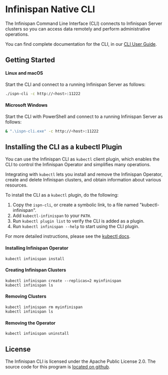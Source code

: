 # Infinispan Native CLI
The Infinispan Command Line Interface (CLI) connects to Infinispan Server clusters so you can access data remotely and perform administrative operations.

You can find complete documentation for the CLI, in our [CLI User Guide](https://infinispan.org/docs/stable/titles/cli/cli.html).

## Getting Started

#### Linux and macOS
Start the CLI and connect to a running Infinispan Server as follows:
```bash
./ispn-cli -c http://<host>:11222
```

####  Microsoft Windows
Start the CLI with PowerShell and connect to a running Infinispan Server as follows:
```bash
& ".\ispn-cli.exe" -c http://<host>:11222
```

## Installing the CLI as a kubectl Plugin
You can use the Infinispan CLI as `kubectl` client plugin, which enables the CLI to control the Infinispan Operator and simplifies many operations.

Integrating with `kubectl` lets you install and remove the Infinispan Operator, create and delete Infinispan clusters, and obtain information about various resources.

To install the CLI as a `kubectl` plugin, do the following:
1. Copy the `ispn-cli`, or create a symbolic link, to a file named "kubectl-infinispan".
2. Add `kubectl-infinispan` to your `PATH`.
3. Run `kubectl plugin list` to verify the CLI is added as a plugin.
4. Run `kubectl infinispan --help` to start using the CLI plugin.

For more detailed instructions, please see the [kubectl docs](https://kubernetes.io/docs/tasks/extend-kubectl/kubectl-plugins/#installing-kubectl-plugins).

#### Installing Infinispan Operator
```
kubectl infinispan install
```

#### Creating  Infinispan Clusters
```
kubectl infinispan create --replicas=2 myinfinispan
kubectl infinispan ls
```

#### Removing Clusters
```
kubectl infinispan rm myinfinispan
kubectl infinispan ls
```

#### Removing the Operator
```
kubectl infinispan uninstall
```

## License

The Infinispan CLI is licensed under the Apache Public License 2.0. The source code for this
program is [located on github](https://github.com/infinispan/infinispan).
